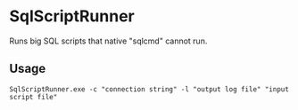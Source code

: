 # SqlScriptRunner
Runs big SQL scripts that native "sqlcmd" cannot run.

## Usage
```
SqlScriptRunner.exe -c "connection string" -l "output log file" "input script file"
```
